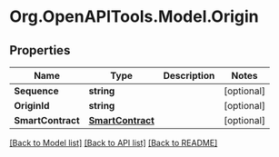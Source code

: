 
# Org.OpenAPITools.Model.Origin

## Properties

Name | Type | Description | Notes
------------ | ------------- | ------------- | -------------
**Sequence** | **string** |  | [optional] 
**OriginId** | **string** |  | [optional] 
**SmartContract** | [**SmartContract**](SmartContract.md) |  | [optional] 

[[Back to Model list]](../README.md#documentation-for-models)
[[Back to API list]](../README.md#documentation-for-api-endpoints)
[[Back to README]](../README.md)


